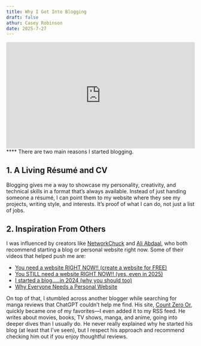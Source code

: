 ```yaml
---
title: Why I Got Into Blogging
draft: false
athur: Casey Robinson
date: 2025-7-27
---
```

<div style="position:relative; padding-bottom:56.25%; height:0; overflow:hidden;">
  <iframe src="https://www.youtube.com/embed/VIDEO_ID"
      style="position:absolute; top:0; left:0; width:100%; height:100%; border:0;"
      allowfullscreen>
  </iframe>
</div>
****
There are two main reasons I started blogging.

## 1. A Living Résumé and CV
Blogging gives me a way to showcase my personality, creativity, and technical skills in a format that’s always available. Instead of just handing someone a résumé, I can point them to my website where they see my projects, writing style, and interests. It’s proof of what I can do, not just a list of jobs.

## 2. Inspiration From Others
I was influenced by creators like [NetworkChuck](https://www.youtube.com/watch?v=gwUz3E9AW0w) and [Ali Abdaal](https://www.youtube.com/watch?v=EXfFBEuCAr0), who both recommend starting a blog or personal website right now. Some of their videos that helped push me are:

- [You need a website RIGHT NOW!! (create a website for FREE)](https://www.youtube.com/watch?v=gwUz3E9AW0w)  
- [You STILL need a website RIGHT NOW!! (yes, even in 2025)](https://www.youtube.com/watch?v=EXfFBEuCAr0)  
- [I started a blog.....in 2024 (why you should too)](https://www.youtube.com/watch?v=dnE7c0ELEH8)  
- [Why Everyone Needs a Personal Website](https://www.youtube.com/watch?v=NWfIrmIgaCU)

On top of that, I stumbled across another blogger while searching for manga reviews that ChatGPT couldn’t help me find. His site, [Count Zero Or](https://countzeroor.com/), quickly became one of my favorites—I even added it to my RSS feed. He writes about movies, books, TV shows, manga, and anime, going into deeper dives than I usually do. He never really explained why he started his blog (at least that I’ve seen), but I respect his approach and recommend checking him out if you enjoy thoughtful reviews.
